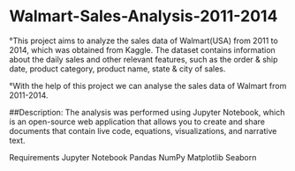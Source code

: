 # Walmart-Sales-Analysis-2011-2014
°This project aims to analyze the sales data of Walmart(USA) from 2011 to 2014, which was obtained from Kaggle. The dataset contains information about the daily sales and other relevant features, such as the order & ship date, product category, product name, state & city of sales.

°With the help of this project we can analyse the sales data of Walmart from 2011-2014.

##Description:
The analysis was performed using Jupyter Notebook, which is an open-source web application that allows you to create and share documents that contain live code, equations, visualizations, and narrative text.

Requirements
Jupyter Notebook
Pandas
NumPy
Matplotlib
Seaborn

